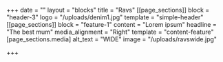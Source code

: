 +++
date = ""
layout = "blocks"
title = "Ravs"
[[page_sections]]
block = "header-3"
logo = "/uploads/denim1.jpg"
template = "simple-header"
[[page_sections]]
block = "feature-1"
content = "Lorem ipsum"
headline = "The best mum"
media_alignment = "Right"
template = "content-feature"
[page_sections.media]
alt_text = "WIDE"
image = "/uploads/ravswide.jpg"

+++
